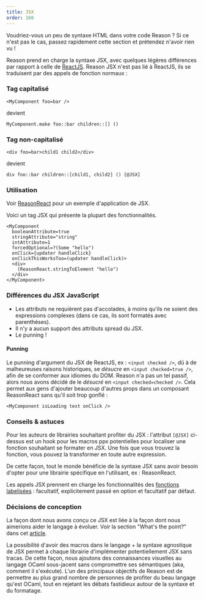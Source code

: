 ```yaml
---
title: JSX
order: 160
---
```


Voudriez-vous un peu de syntaxe HTML dans votre code Reason ? Si ce n'est pas le cas, passez rapidement cette section et prétendez n'avoir rien vu !

Reason prend en charge la syntaxe JSX, avec quelques légères différences par rapport à celle de [ReactJS](https://facebook.github.io/react/docs/introducing-jsx.html). Reason JSX n'est pas lié à ReactJS, ils se traduisent par des appels de fonction normaux :

### Tag capitalisé

```reason
<MyComponent foo=bar />
```

devient

```reason
MyComponent.make foo::bar children::[] ()
```

### Tag non-capitalisé

```reason
<div foo=bar>child1 child2</div>
```

devient

```reason
div foo::bar children::[child1, child2] () [@JSX]
```

### Utilisation

Voir [ReasonReact](//reasonml.github.io/reason-react/) pour un exemple d'application de JSX.

Voici un tag JSX qui présente la plupart des fonctionnalités.

```reason
<MyComponent
  booleanAttribute=true
  stringAttribute="string"
  intAttribute=1
  forcedOptional=?(Some "hello")
  onClick={updater handleClick}
  onClickThisWorksToo=(updater handleClick)>
  <div>
    (ReasonReact.stringToElement "hello")
  </div>
</MyComponent>
```

### Différences du JSX JavaScript

- Les attributs ne requièrent pas d'accolades, à moins qu'ils ne soient des expressions complexes (dans ce cas, ils sont formatés avec parenthèses).
- Il n'y a aucun support des attributs spread du JSX.
- Le punning !

#### Punning

Le punning d'argument du JSX de ReactJS, ex : `<input checked />`, dû à de malheureuses raisons historiques, se *désucre* en `<input checked=true />`, afin de se conformer aux idiomes du DOM. Reason n'a pas un tel passif, alors nous avons décidé de le *désucré* en `<input checked=checked />`. Cela permet aux gens d'ajouter beaucoup d'autres props dans un composant ReasonReact sans qu'il soit trop gonflé :

```reason
<MyComponent isLoading text onClick />
```

### Conseils & astuces

Pour les auteurs de librairies souhaitant profiter du JSX : l'attribut `[@JSX]` ci-dessus est un hook pour les macros ppx potentielles pour localiser une fonction souhaitant se formater en JSX. Une fois que vous trouvez la fonction, vous pouvez la transformer en toute autre expression.

De cette façon, tout le monde bénéficie de la syntaxe JSX sans avoir besoin d'opter pour une librairie spécifique en l'utilisant, ex : ReasonReact.

Les appels JSX prennent en charge les fonctionnalités des [fonctions labelisées](/guide/language/function#labeled-arguments) : facultatif, explicitement passé en option et facultatif par défaut.

### Décisions de conception

La façon dont nous avons conçu ce JSX est liée à la façon dont nous aimerions aider le langage à évoluer. Voir la section "What's the point?" dans cet [article](https://medium.com/@chenglou/cool-things-reason-formatter-does-9e1f79e25a82).

La possibilité d'avoir des macros dans le langage + la syntaxe agnostique de JSX permet à chaque librairie d'implémenter potentiellement JSX sans tracas. De cette façon, nous ajoutons des connaissances visuelles au langage OCaml sous-jacent sans compromettre ses sémantiques (aka, comment il s'exécute). L'un des principaux objectifs de Reason est de permettre au plus grand nombre de personnes de profiter du beau langage qu'est OCaml, tout en rejetant les débats fastidieux autour de la syntaxe et du formatage.
